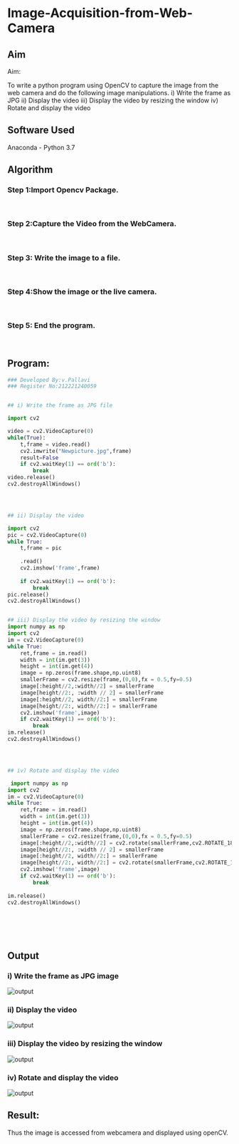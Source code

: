 # Image-Acquisition-from-Web-Camera
## Aim
 
Aim:
 
To write a python program using OpenCV to capture the image from the web camera and do the following image manipulations.
i) Write the frame as JPG 
ii) Display the video 
iii) Display the video by resizing the window
iv) Rotate and display the video

## Software Used
Anaconda - Python 3.7
## Algorithm
### Step 1:Import Opencv Package.
<br>

### Step 2:Capture the Video from the WebCamera.
<br>

### Step 3: Write the image to a file.
<br>

### Step 4:Show the image or the live camera.
<br>

### Step 5: End the program.
<br>

## Program:
``` Python
### Developed By:v.Pallavi
### Register No:212221240059


## i) Write the frame as JPG file

import cv2

video = cv2.VideoCapture(0)
while(True):
    t,frame = video.read()
    cv2.imwrite("Newpicture.jpg",frame)
    result=False
    if cv2.waitKey(1) == ord('b'):
        break
video.release()
cv2.destroyAllWindows()




## ii) Display the video

import cv2
pic = cv2.VideoCapture(0)
while True:
    t,frame = pic
    
    .read()
    cv2.imshow('frame',frame)
    
    if cv2.waitKey(1) == ord('b'):      
        break
pic.release()
cv2.destroyAllWindows()


## iii) Display the video by resizing the window
import numpy as np
import cv2
im = cv2.VideoCapture(0)
while True:
    ret,frame = im.read()
    width = int(im.get(3))
    height = int(im.get(4))
    image = np.zeros(frame.shape,np.uint8)
    smallerFrame = cv2.resize(frame,(0,0),fx = 0.5,fy=0.5)
    image[:height//2,:width//2] = smallerFrame
    image[height//2:, :width // 2] = smallerFrame
    image[:height//2, width//2:] = smallerFrame
    image[height//2:, width//2:] = smallerFrame
    cv2.imshow('frame',image)
    if cv2.waitKey(1) == ord('b'):
        break
im.release()
cv2.destroyAllWindows()




## iv) Rotate and display the video

 import numpy as np
import cv2
im = cv2.VideoCapture(0)
while True:
    ret,frame = im.read()
    width = int(im.get(3))
    height = int(im.get(4))
    image = np.zeros(frame.shape,np.uint8)
    smallerFrame = cv2.resize(frame,(0,0),fx = 0.5,fy=0.5)
    image[:height//2,:width//2] = cv2.rotate(smallerFrame,cv2.ROTATE_180)
    image[height//2:, :width // 2] = smallerFrame
    image[:height//2, width//2:] = smallerFrame
    image[height//2:, width//2:] = cv2.rotate(smallerFrame,cv2.ROTATE_180)
    cv2.imshow('frame',image)
    if cv2.waitKey(1) == ord('b'):
        break
        
im.release()
cv2.destroyAllWindows()







```
## Output

### i) Write the frame as JPG image
![output](https://github.com/Pallavi-Raveendranadreddy/Image-acquisition-from-web-camera/blob/main/pallavi0.jpeg?raw=true)


### ii) Display the video
![output](https://github.com/Pallavi-Raveendranadreddy/Image-acquisition-from-web-camera/blob/main/pallavi01.jpeg?raw=true)


### iii) Display the video by resizing the window
![output](https://github.com/Pallavi-Raveendranadreddy/Image-acquisition-from-web-camera/blob/main/pallavi.JPG?raw=true)


### iv) Rotate and display the video
![output](https://github.com/Pallavi-Raveendranadreddy/Image-acquisition-from-web-camera/blob/main/pallavi2.JPG?raw=true)





## Result:
Thus the image is accessed from webcamera and displayed using openCV.
